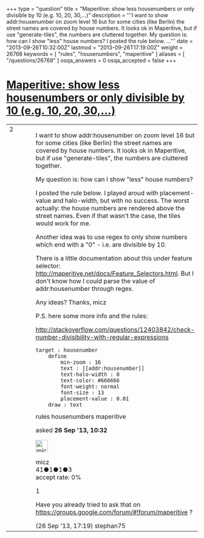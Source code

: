 +++
type = "question"
title = "Maperitive: show less housenumbers or only divisible by 10 (e.g. 10, 20, 30,...)"
description = '''I want to show addr:housenumber on zoom level 16 but for some cities (like Berlin) the street names are covered by house numbers. It looks ok in Maperitive, but if use &quot;generate-tiles&quot;, the numbers are cluttered together. My question is: how can I show &quot;less&quot; house numbers? I posted the rule below. ...'''
date = "2013-09-26T10:32:00Z"
lastmod = "2013-09-26T17:19:00Z"
weight = 26768
keywords = [ "rules", "housenumbers", "maperitive" ]
aliases = [ "/questions/26768" ]
osqa_answers = 0
osqa_accepted = false
+++

<div class="headNormal">

# [Maperitive: show less housenumbers or only divisible by 10 (e.g. 10, 20, 30,...)](/questions/26768/maperitive-show-less-housenumbers-or-only-divisible-by-10-eg-10-20-30)

</div>

<div id="main-body">

<div id="askform">

<table id="question-table" style="width:100%;">
<colgroup>
<col style="width: 50%" />
<col style="width: 50%" />
</colgroup>
<tbody>
<tr>
<td style="width: 30px; vertical-align: top"><div class="vote-buttons">
<span id="post-26768-upvote" class="ajax-command post-vote up" rel="nofollow" title="I like this post (click again to cancel)"> </span>
<div id="post-26768-score" class="post-score" title="current number of votes">
2
</div>
<span id="post-26768-downvote" class="ajax-command post-vote down" rel="nofollow" title="I dont like this post (click again to cancel)"> </span> <span id="favorite-mark" class="ajax-command favorite-mark" rel="nofollow" title="mark/unmark this question as favorite (click again to cancel)"> </span>
<div id="favorite-count" class="favorite-count">
&#10;</div>
</div></td>
<td><div id="item-right">
<div class="question-body">
<p>I want to show addr:housenumber on zoom level 16 but for some cities (like Berlin) the street names are covered by house numbers. It looks ok in Maperitive, but if use "generate-tiles", the numbers are cluttered together.</p>
<p>My question is: how can I show "less" house numbers?</p>
<p>I posted the rule below. I played aroud with placement-value and halo-width, but with no success. The worst actually: the house numbers are rendered above the street names. Even if that wasn't the case, the tiles would work for me.</p>
<p>Another idea was to use regex to only show numbers which end with a "0" - i.e. are divisible by 10.</p>
<p>There is a little documentation about this under feature selector: <a href="http://maperitive.net/docs/Feature_Selectors.html">http://maperitive.net/docs/Feature_Selectors.html</a>. But I don't know how I could parse the value of addr:housenumber through regex.</p>
<p>Any ideas? Thanks, micz</p>
<p>P.S. here some more info and the rules:</p>
<p><a href="http://stackoverflow.com/questions/12403842/check-number-divisibility-with-regular-expressions">http://stackoverflow.com/questions/12403842/check-number-divisibility-with-regular-expressions</a></p>
<pre><code>target : housenumber
    define
        min-zoom : 16
        text : [[addr:housenumber]]
        text-halo-width : 0
        text-color: #666666
        font-weight: normal
        font-size : 13
        placement-value : 0.01
    draw : text</code></pre>
</div>
<div id="question-tags" class="tags-container tags">
<span class="post-tag tag-link-rules" rel="tag" title="see questions tagged &#39;rules&#39;">rules</span> <span class="post-tag tag-link-housenumbers" rel="tag" title="see questions tagged &#39;housenumbers&#39;">housenumbers</span> <span class="post-tag tag-link-maperitive" rel="tag" title="see questions tagged &#39;maperitive&#39;">maperitive</span>
</div>
<div id="question-controls" class="post-controls">
&#10;</div>
<div class="post-update-info-container">
<div class="post-update-info post-update-info-user">
<p>asked <strong>26 Sep '13, 10:32</strong></p>
<img src="https://secure.gravatar.com/avatar/974752b1f7f0af39b1a5e810d8263107?s=32&amp;d=identicon&amp;r=g" class="gravatar" width="32" height="32" alt="micz&#39;s gravatar image" />
<p><span>micz</span><br />
<span class="score" title="41 reputation points">41</span><span title="1 badges"><span class="badge1">●</span><span class="badgecount">1</span></span><span title="1 badges"><span class="silver">●</span><span class="badgecount">1</span></span><span title="3 badges"><span class="bronze">●</span><span class="badgecount">3</span></span><br />
<span class="accept_rate" title="Rate of the user&#39;s accepted answers">accept rate:</span> <span title="micz has no accepted answers">0%</span></p>
</div>
</div>
<div id="comments-container-26768" class="comments-container">
<span id="26792"></span>
<div id="comment-26792" class="comment">
<div id="post-26792-score" class="comment-score">
1
</div>
<div class="comment-text">
<p>Have you already tried to ask that on <a href="https://groups.google.com/forum/#!forum/maperitive">https://groups.google.com/forum/#!forum/maperitive</a> ?</p>
</div>
<div id="comment-26792-info" class="comment-info">
<span class="comment-age">(26 Sep '13, 17:19)</span> <span class="comment-user userinfo">stephan75</span>
</div>
</div>
</div>
<div id="comment-tools-26768" class="comment-tools">
&#10;</div>
<div class="clear">
&#10;</div>
<div id="comment-26768-form-container" class="comment-form-container">
&#10;</div>
<div class="clear">
&#10;</div>
</div></td>
</tr>
</tbody>
</table>

</div>

</div>

